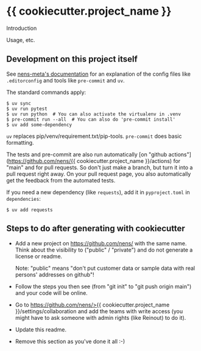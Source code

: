 # {{ cookiecutter.project_name }}

Introduction

Usage, etc.


## Development on this project itself

See [nens-meta's documentation](https://nens-meta.readthedocs.io) for an explanation of the config files like `.editorconfig` and tools like `pre-commit` and `uv`.

The standard commands apply:

    $ uv sync
    $ uv run pytest
    $ uv run python  # You can also activate the virtualenv in .venv
    $ pre-commit run --all  # You can also do 'pre-commit install'
    $ uv add some-dependency

`uv` replaces pip/venv/requirement.txt/pip-tools. `pre-commit` does basic formatting.

The tests and pre-commit are also run automatically [on "github actions"](https://github.com/nens/{{ cookiecutter.project_name }}/actions) for "main" and for pull requests. So don't just make a branch, but turn it into a pull request right away. On your pull request page, you also automatically get the feedback from the automated tests.

If you need a new dependency (like `requests`), add it in
`pyproject.toml` in `dependencies`:

    $ uv add requests


## Steps to do after generating with cookiecutter

- Add a new project on <https://github.com/nens/> with the same name.  Think
  about the visibility to ("public" / "private") and do not generate a
  license or readme.

  Note: "public" means "don't put customer data or sample data with real
  persons' addresses on github"!

- Follow the steps you then see (from "git init" to "git push origin main")
  and your code will be online.

- Go to
  https://github.com/nens/>{{ cookiecutter.project_name }}/settings/collaboration
  and add the teams with write access (you might have to ask someone with
  admin rights (like Reinout) to do it).

- Update this readme.

- Remove this section as you've done it all :-)
